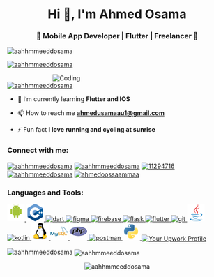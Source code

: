 <h1 align="center">Hi 👋, I'm Ahmed Osama</h1>
<h3 align="center">📱 Mobile App Developer | Flutter | Freelancer 🚀</h3>

<p align="left"> <img src="https://komarev.com/ghpvc/?username=aahhmmeeddosama&label=Profile%20views&color=0e75b6&style=flat" alt="aahhmmeeddosama" /> </p>

<p align="left"> <a href="https://github.com/ryo-ma/github-profile-trophy"><img src="https://github-profile-trophy.vercel.app/?username=aahhmmeeddosama" alt="aahhmmeeddosama" /></a> </p>

<img align="right" alt="Coding" width="400" src="https://user-images.githubusercontent.com/74038190/212749695-a6817c5a-a794-462b-afca-1b5ce7dd5e63.gif">


<p align="left"> <a href="https://twitter.com/aahhmmeeddosama" target="blank"><img src="https://img.shields.io/twitter/follow/aahhmmeeddosama?logo=twitter&style=for-the-badge" alt="aahhmmeeddosama" /></a> </p>

- 🌱 I’m currently learning **Flutter and IOS**

- 📫 How to reach me **ahmedusamaau1@gmail.com**

- ⚡ Fun fact **I love running and cycling at sunrise**

<h3 align="left">Connect with me:</h3>
<p align="left">
<a href="https://twitter.com/aahhmmeeddosama" target="blank"><img align="center" src="https://raw.githubusercontent.com/rahuldkjain/github-profile-readme-generator/master/src/images/icons/Social/twitter.svg" alt="aahhmmeeddosama" height="30" width="40" /></a>
<a href="https://linkedin.com/in/aahhmmeeddosama" target="blank"><img align="center" src="https://raw.githubusercontent.com/rahuldkjain/github-profile-readme-generator/master/src/images/icons/Social/linked-in-alt.svg" alt="aahhmmeeddosama" height="30" width="40" /></a>
<a href="https://stackoverflow.com/users/11294716" target="blank"><img align="center" src="https://raw.githubusercontent.com/rahuldkjain/github-profile-readme-generator/master/src/images/icons/Social/stack-overflow.svg" alt="11294716" height="30" width="40" /></a>
<a href="https://fb.com/aahhmmeeddosama" target="blank"><img align="center" src="https://raw.githubusercontent.com/rahuldkjain/github-profile-readme-generator/master/src/images/icons/Social/facebook.svg" alt="aahhmmeeddosama" height="30" width="40" /></a>
<a href="https://instagram.com/ahmedoossaammaa" target="blank"><img align="center" src="https://raw.githubusercontent.com/rahuldkjain/github-profile-readme-generator/master/src/images/icons/Social/instagram.svg" alt="ahmedoossaammaa" height="30" width="40" /></a>
</p>

<h3 align="left">Languages and Tools:</h3>
<p align="left"> <a href="https://developer.android.com" target="_blank" rel="noreferrer"> <img src="https://raw.githubusercontent.com/devicons/devicon/master/icons/android/android-original-wordmark.svg" alt="android" width="40" height="40"/> </a> <a href="https://www.w3schools.com/cpp/" target="_blank" rel="noreferrer"> <img src="https://raw.githubusercontent.com/devicons/devicon/master/icons/cplusplus/cplusplus-original.svg" alt="cplusplus" width="40" height="40"/> </a> <a href="https://dart.dev" target="_blank" rel="noreferrer"> <img src="https://www.vectorlogo.zone/logos/dartlang/dartlang-icon.svg" alt="dart" width="40" height="40"/> </a> <a href="https://www.figma.com/" target="_blank" rel="noreferrer"> <img src="https://www.vectorlogo.zone/logos/figma/figma-icon.svg" alt="figma" width="40" height="40"/> </a> <a href="https://firebase.google.com/" target="_blank" rel="noreferrer"> <img src="https://www.vectorlogo.zone/logos/firebase/firebase-icon.svg" alt="firebase" width="40" height="40"/> </a> <a href="https://flask.palletsprojects.com/" target="_blank" rel="noreferrer"> <img src="https://www.vectorlogo.zone/logos/pocoo_flask/pocoo_flask-icon.svg" alt="flask" width="40" height="40"/> </a> <a href="https://flutter.dev" target="_blank" rel="noreferrer"> <img src="https://www.vectorlogo.zone/logos/flutterio/flutterio-icon.svg" alt="flutter" width="40" height="40"/> </a> <a href="https://git-scm.com/" target="_blank" rel="noreferrer"> <img src="https://www.vectorlogo.zone/logos/git-scm/git-scm-icon.svg" alt="git" width="40" height="40"/> </a> <a href="https://www.java.com" target="_blank" rel="noreferrer"> <img src="https://raw.githubusercontent.com/devicons/devicon/master/icons/java/java-original.svg" alt="java" width="40" height="40"/> </a> <a href="https://kotlinlang.org" target="_blank" rel="noreferrer"> <img src="https://www.vectorlogo.zone/logos/kotlinlang/kotlinlang-icon.svg" alt="kotlin" width="40" height="40"/> </a> <a href="https://www.linux.org/" target="_blank" rel="noreferrer"> <img src="https://raw.githubusercontent.com/devicons/devicon/master/icons/linux/linux-original.svg" alt="linux" width="40" height="40"/> </a> <a href="https://www.mysql.com/" target="_blank" rel="noreferrer"> <img src="https://raw.githubusercontent.com/devicons/devicon/master/icons/mysql/mysql-original-wordmark.svg" alt="mysql" width="40" height="40"/> </a> <a href="https://www.php.net" target="_blank" rel="noreferrer"> <img src="https://raw.githubusercontent.com/devicons/devicon/master/icons/php/php-original.svg" alt="php" width="40" height="40"/> </a> <a href="https://postman.com" target="_blank" rel="noreferrer"> <img src="https://www.vectorlogo.zone/logos/getpostman/getpostman-icon.svg" alt="postman" width="40" height="40"/> </a> <a href="https://www.python.org" target="_blank" rel="noreferrer"> <img src="https://raw.githubusercontent.com/devicons/devicon/master/icons/python/python-original.svg" alt="python" width="40" height="40"/> </a> <a href="https://www.upwork.com/freelancers/your-profile"><img align="center" src="https://raw.githubusercontent.com/rahuldkjain/github-profile-readme-generator/master/src/images/icons/Social/upwork.svg" alt="Your Upwork Profile" height="30" width="40" /></a></p>

<p><img align="left" src="https://github-readme-stats.vercel.app/api/top-langs?username=aahhmmeeddosama&show_icons=true&locale=en&layout=compact&theme=dark" alt="aahhmmeeddosama" /></p>

<p>&nbsp;<img align="center" src="https://github-readme-stats.vercel.app/api?username=aahhmmeeddosama&show_icons=true&locale=en&theme=dark" alt="aahhmmeeddosama" /></p>

<p style="text-align: center;"><img src="https://github-readme-streak-stats.herokuapp.com/?user=aahhmmeeddosama&theme=dark" alt="aahhmmeeddosama" /></p>
